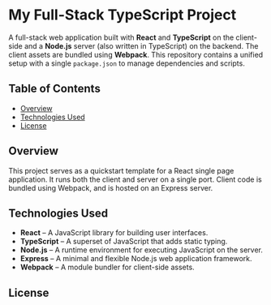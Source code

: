 # My Full-Stack TypeScript Project

A full-stack web application built with **React** and **TypeScript** on the client-side and a **Node.js** server (also written in TypeScript) on the backend. The client assets are bundled using **Webpack**. This repository contains a unified setup with a single `package.json` to manage dependencies and scripts.

## Table of Contents

- [Overview](#overview)
- [Technologies Used](#technologies-used)
- [License](#license)

## Overview

This project serves as a quickstart template for a React single page application.
It runs both the client and server on a single port. Client code is bundled using Webpack,
and is hosted on an Express server. 

## Technologies Used

- **React** – A JavaScript library for building user interfaces.
- **TypeScript** – A superset of JavaScript that adds static typing.
- **Node.js** – A runtime environment for executing JavaScript on the server.
- **Express** – A minimal and flexible Node.js web application framework.
- **Webpack** – A module bundler for client-side assets.

## License

